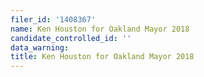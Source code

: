 ```yaml
---
filer_id: '1408367'
name: Ken Houston for Oakland Mayor 2018
candidate_controlled_id: ''
data_warning: 
title: Ken Houston for Oakland Mayor 2018
---
```

